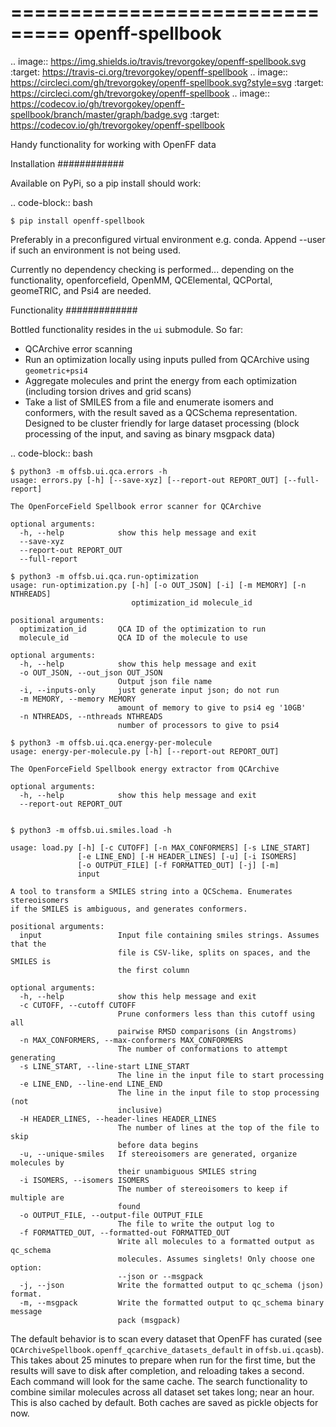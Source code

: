 ===============================
openff-spellbook
===============================
.. 
    image:: https://img.shields.io/travis/trevorgokey/openff-spellbook.svg
    :target: https://travis-ci.org/trevorgokey/openff-spellbook
..
    image:: https://circleci.com/gh/trevorgokey/openff-spellbook.svg?style=svg
    :target: https://circleci.com/gh/trevorgokey/openff-spellbook
..
    image:: https://codecov.io/gh/trevorgokey/openff-spellbook/branch/master/graph/badge.svg
   :target: https://codecov.io/gh/trevorgokey/openff-spellbook

Handy functionality for working with OpenFF data

Installation
############

Available on PyPi, so a pip install should work:

.. code-block:: bash

    $ pip install openff-spellbook

Preferably in a preconfigured virtual environment e.g. conda. Append --user if
such an environment is not being used.

Currently no dependency checking is performed... depending on the functionality,
openforcefield, OpenMM, QCElemental, QCPortal, geomeTRIC, and Psi4 are needed.

Functionality
#############

Bottled functionality resides in the `ui` submodule. So far:

* QCArchive error scanning
* Run an optimization locally using inputs pulled from QCArchive using
  `geometric+psi4`
* Aggregate molecules and print the energy from each optimization (including
  torsion drives and grid scans) 
* Take a list of SMILES from a file and enumerate isomers and conformers, with
  the result saved as a QCSchema representation. Designed to be cluster
  friendly for large dataset processing (block processing of the input, and
  saving as binary msgpack data)

.. code-block:: bash

    $ python3 -m offsb.ui.qca.errors -h
    usage: errors.py [-h] [--save-xyz] [--report-out REPORT_OUT] [--full-report]
    
    The OpenForceField Spellbook error scanner for QCArchive
    
    optional arguments:
      -h, --help            show this help message and exit
      --save-xyz
      --report-out REPORT_OUT
      --full-report
    
    $ python3 -m offsb.ui.qca.run-optimization
    usage: run-optimization.py [-h] [-o OUT_JSON] [-i] [-m MEMORY] [-n NTHREADS]
                               optimization_id molecule_id

    positional arguments:
      optimization_id       QCA ID of the optimization to run
      molecule_id           QCA ID of the molecule to use

    optional arguments:
      -h, --help            show this help message and exit
      -o OUT_JSON, --out_json OUT_JSON
                            Output json file name
      -i, --inputs-only     just generate input json; do not run
      -m MEMORY, --memory MEMORY
                            amount of memory to give to psi4 eg '10GB'
      -n NTHREADS, --nthreads NTHREADS
                            number of processors to give to psi4
    
    $ python3 -m offsb.ui.qca.energy-per-molecule
    usage: energy-per-molecule.py [-h] [--report-out REPORT_OUT]
    
    The OpenForceField Spellbook energy extractor from QCArchive
    
    optional arguments:
      -h, --help            show this help message and exit
      --report-out REPORT_OUT


    $ python3 -m offsb.ui.smiles.load -h

    usage: load.py [-h] [-c CUTOFF] [-n MAX_CONFORMERS] [-s LINE_START]
                   [-e LINE_END] [-H HEADER_LINES] [-u] [-i ISOMERS]
                   [-o OUTPUT_FILE] [-f FORMATTED_OUT] [-j] [-m]
                   input

    A tool to transform a SMILES string into a QCSchema. Enumerates stereoisomers
    if the SMILES is ambiguous, and generates conformers.

    positional arguments:
      input                 Input file containing smiles strings. Assumes that the
                            file is CSV-like, splits on spaces, and the SMILES is
                            the first column

    optional arguments:
      -h, --help            show this help message and exit
      -c CUTOFF, --cutoff CUTOFF
                            Prune conformers less than this cutoff using all
                            pairwise RMSD comparisons (in Angstroms)
      -n MAX_CONFORMERS, --max-conformers MAX_CONFORMERS
                            The number of conformations to attempt generating
      -s LINE_START, --line-start LINE_START
                            The line in the input file to start processing
      -e LINE_END, --line-end LINE_END
                            The line in the input file to stop processing (not
                            inclusive)
      -H HEADER_LINES, --header-lines HEADER_LINES
                            The number of lines at the top of the file to skip
                            before data begins
      -u, --unique-smiles   If stereoisomers are generated, organize molecules by
                            their unambiguous SMILES string
      -i ISOMERS, --isomers ISOMERS
                            The number of stereoisomers to keep if multiple are
                            found
      -o OUTPUT_FILE, --output-file OUTPUT_FILE
                            The file to write the output log to
      -f FORMATTED_OUT, --formatted-out FORMATTED_OUT
                            Write all molecules to a formatted output as qc_schema
                            molecules. Assumes singlets! Only choose one option:
                            --json or --msgpack
      -j, --json            Write the formatted output to qc_schema (json) format.
      -m, --msgpack         Write the formatted output to qc_schema binary message
                            pack (msgpack)


The default behavior is to scan every dataset that OpenFF has curated (see
`QCArchiveSpellbook.openff_qcarchive_datasets_default` in `offsb.ui.qcasb`).
This takes about 25 minutes to prepare when run for the first time, but the
results will save to disk after completion, and reloading takes a second. Each
command will look for the same cache. The search functionality to combine
similar molecules across all dataset set takes long; near an hour. This is also
cached by default. Both caches are saved as pickle objects for now.
